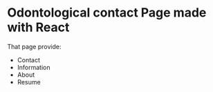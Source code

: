 # Odontological contact Page made with React
That page provide:
* Contact 
* Information
* About
* Resume

